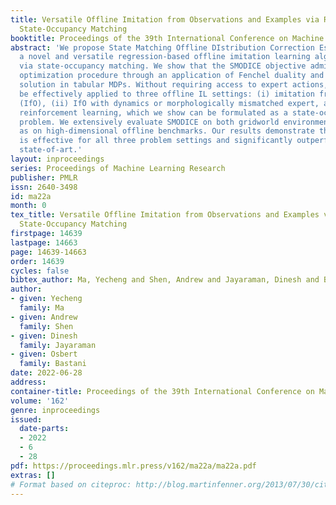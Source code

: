 ```yaml
---
title: Versatile Offline Imitation from Observations and Examples via Regularized
  State-Occupancy Matching
booktitle: Proceedings of the 39th International Conference on Machine Learning
abstract: 'We propose State Matching Offline DIstribution Correction Estimation (SMODICE),
  a novel and versatile regression-based offline imitation learning algorithm derived
  via state-occupancy matching. We show that the SMODICE objective admits a simple
  optimization procedure through an application of Fenchel duality and an analytic
  solution in tabular MDPs. Without requiring access to expert actions, SMODICE can
  be effectively applied to three offline IL settings: (i) imitation from observations
  (IfO), (ii) IfO with dynamics or morphologically mismatched expert, and (iii) example-based
  reinforcement learning, which we show can be formulated as a state-occupancy matching
  problem. We extensively evaluate SMODICE on both gridworld environments as well
  as on high-dimensional offline benchmarks. Our results demonstrate that SMODICE
  is effective for all three problem settings and significantly outperforms prior
  state-of-art.'
layout: inproceedings
series: Proceedings of Machine Learning Research
publisher: PMLR
issn: 2640-3498
id: ma22a
month: 0
tex_title: Versatile Offline Imitation from Observations and Examples via Regularized
  State-Occupancy Matching
firstpage: 14639
lastpage: 14663
page: 14639-14663
order: 14639
cycles: false
bibtex_author: Ma, Yecheng and Shen, Andrew and Jayaraman, Dinesh and Bastani, Osbert
author:
- given: Yecheng
  family: Ma
- given: Andrew
  family: Shen
- given: Dinesh
  family: Jayaraman
- given: Osbert
  family: Bastani
date: 2022-06-28
address:
container-title: Proceedings of the 39th International Conference on Machine Learning
volume: '162'
genre: inproceedings
issued:
  date-parts:
  - 2022
  - 6
  - 28
pdf: https://proceedings.mlr.press/v162/ma22a/ma22a.pdf
extras: []
# Format based on citeproc: http://blog.martinfenner.org/2013/07/30/citeproc-yaml-for-bibliographies/
---
```

